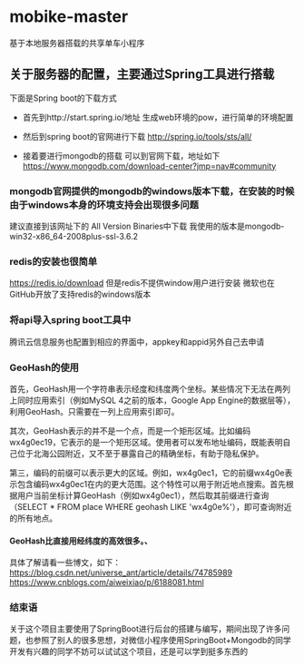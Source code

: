 # mobike-master
基于本地服务器搭载的共享单车小程序


## 关于服务器的配置，主要通过Spring工具进行搭载

下面是Spring boot的下载方式
 - 首先到http://start.spring.io/地址
      生成web环境的pow，进行简单的环境配置
 - 然后到spring boot的官网进行下载
      http://spring.io/tools/sts/all/


 - 接着要进行mongodb的搭载
   可以到官网下载，地址如下
https://www.mongodb.com/download-center?jmp=nav#community

### mongodb官网提供的mongodb的windows版本下载，在安装的时候由于windows本身的环境支持会出现很多问题
   建议直接到该网址下的 All Version Binaries中下载
   我使用的版本是mongodb-win32-x86_64-2008plus-ssl-3.6.2

### redis的安装也很简单
https://redis.io/download 但是redis不提供window用户进行安装
微软也在GitHub开放了支持redis的windows版本

### 将api导入spring boot工具中
腾讯云信息服务也配置到相应的界面中，appkey和appid另外自己去申请


### GeoHash的使用

首先，GeoHash用一个字符串表示经度和纬度两个坐标。某些情况下无法在两列上同时应用索引（例如MySQL 4之前的版本，Google App Engine的数据层等），利用GeoHash。只需要在一列上应用索引即可。

其次，GeoHash表示的并不是一个点，而是一个矩形区域。比如编码wx4g0ec19，它表示的是一个矩形区域。使用者可以发布地址编码，既能表明自己位于北海公园附近，又不至于暴露自己的精确坐标，有助于隐私保护。

第三，编码的前缀可以表示更大的区域。例如，wx4g0ec1，它的前缀wx4g0e表示包含编码wx4g0ec1在内的更大范围。这个特性可以用于附近地点搜索。首先根据用户当前坐标计算GeoHash（例如wx4g0ec1），然后取其前缀进行查询（SELECT * FROM place WHERE geohash LIKE 'wx4g0e%'），即可查询附近的所有地点。

#### GeoHash比直接用经纬度的高效很多。、
具体了解请看一些博文，如下：
https://blog.csdn.net/universe_ant/article/details/74785989
https://www.cnblogs.com/aiweixiao/p/6188081.html


### 结束语
  关于这个项目主要使用了SpringBoot进行后台的搭建与编写，期间出现了许多问题，也参照了别人的很多思想，对微信小程序使用SpringBoot+Mongodb的同学开发有兴趣的同学不妨可以试试这个项目，还是可以学到挺多东西的
